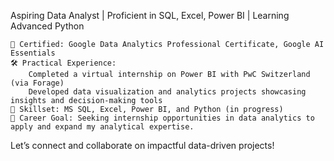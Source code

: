 Aspiring Data Analyst | Proficient in SQL, Excel, Power BI | Learning Advanced Python

    📜 Certified: Google Data Analytics Professional Certificate, Google AI Essentials
    🛠️ Practical Experience:
        Completed a virtual internship on Power BI with PwC Switzerland (via Forage)
        Developed data visualization and analytics projects showcasing insights and decision-making tools
    🎯 Skillset: MS SQL, Excel, Power BI, and Python (in progress)
    🌟 Career Goal: Seeking internship opportunities in data analytics to apply and expand my analytical expertise.

Let’s connect and collaborate on impactful data-driven projects!
